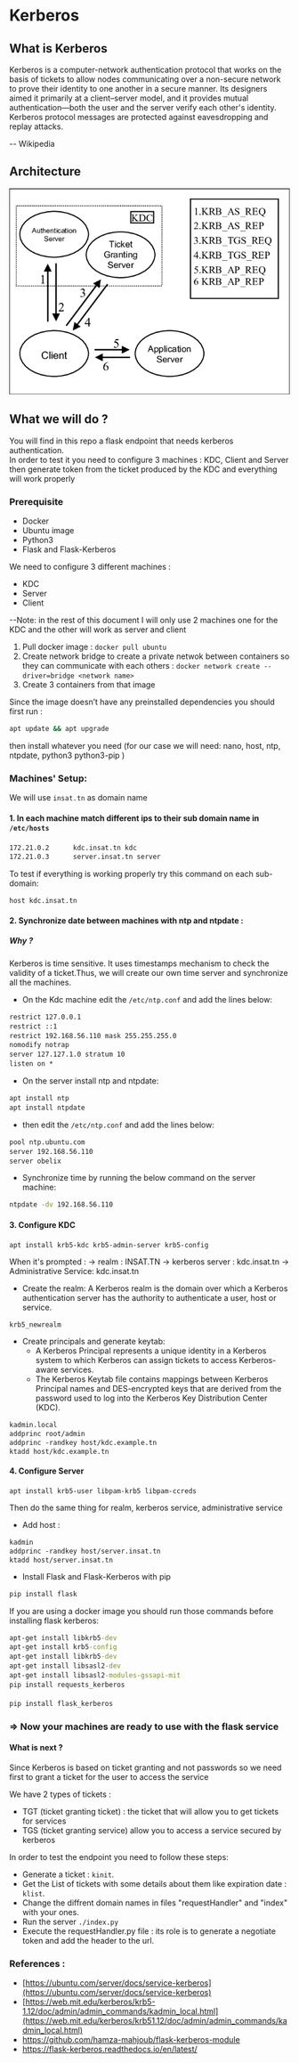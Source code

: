# Kerberos

## What is Kerberos 
Kerberos is a computer-network authentication protocol that works on the basis of tickets to allow nodes communicating over a non-secure network to prove their identity to one another in a secure manner. Its designers aimed it primarily at a client–server model, and it provides mutual authentication—both the user and the server verify each other's identity. Kerberos protocol messages are protected against eavesdropping and replay attacks.

-- Wikipedia

## Architecture

<img src="https://github.com/rihemebh/Kerberos-project/blob/main/architecture.png" />


## What we will do ? 

You will find in this repo a flask endpoint that needs kerberos authentication. <br/>
In order to test it you need to configure 3 machines : KDC, Client and Server then generate token from the ticket produced by the KDC and everything will work properly 

### Prerequisite

- Docker 
- Ubuntu image 
- Python3 
- Flask and Flask-Kerberos

We need to configure 3 different machines : 
  - KDC
  - Server 
  - Client 
  
  --Note: in the rest of this document I will only use 2 machines one for the KDC and the other will work as server and client
1. Pull docker image  : ``docker pull ubuntu``
2. Create network bridge to create a private netwok between containers so they can communicate with each others  : ``docker network create --driver=bridge <network name>``
3. Create 3 containers from that image

Since the image doesn’t have any preinstalled dependencies you should first run : 

```cmd
apt update && apt upgrade 
```

then install whatever you need (for our case we will need: nano,  host, ntp, ntpdate, python3 python3-pip )

### Machines' Setup:

We will use ``insat.tn`` as domain name 
#### 1. In each machine match different ips to their sub domain name in ``/etc/hosts`` 
```cmd 
172.21.0.2      kdc.insat.tn kdc
172.21.0.3      server.insat.tn server
``` 

To test if everything is working properly try this command on each sub-domain: 
```
host kdc.insat.tn
```
#### 2. Synchronize date between machines with ntp and ntpdate :

##### Why ?

Kerberos is time sensitive. It uses timestamps mechanism to check the validity of a ticket.Thus, we will create our own time server and synchronize all the machines.

- On the Kdc machine edit the ``/etc/ntp.conf`` and add the lines below:
```cmd
restrict 127.0.0.1
restrict ::1
restrict 192.168.56.110 mask 255.255.255.0
nomodify notrap
server 127.127.1.0 stratum 10
listen on *
```

- On the server install ntp and ntpdate:
```cmd
apt install ntp
apt install ntpdate
```
- then edit the ``/etc/ntp.conf`` and add the lines below:
```cmd
pool ntp.ubuntu.com
server 192.168.56.110
server obelix
````
- Synchronize time by running the below command on the server machine:
```cmd
ntpdate -dv 192.168.56.110
```


#### 3. Configure KDC 
```
apt install krb5-kdc krb5-admin-server krb5-config 
```
When it's prompted : 
   -> realm : INSAT.TN
   -> kerberos server : kdc.insat.tn
   -> Administrative Service:	kdc.insat.tn


- Create the realm: A Kerberos realm is the domain over which a Kerberos authentication server has the authority to authenticate a user, host or service.
```
krb5_newrealm
```

- Create principals and generate keytab:
  - A Kerberos Principal represents a unique identity in a Kerberos system to which Kerberos can assign tickets to access Kerberos-aware services.
  - The Kerberos Keytab file contains mappings between Kerberos Principal names and DES-encrypted keys that are derived from the password used to log into the Kerberos Key Distribution Center (KDC).
```
kadmin.local                              
addprinc root/admin                       
addprinc -randkey host/kdc.example.tn     
ktadd host/kdc.example.tn                 
```

#### 4. Configure Server

```
apt install krb5-user libpam-krb5 libpam-ccreds
```

Then do the same thing for realm, kerberos service, administrative service 

- Add host : 
```
kadmin                                      
addprinc -randkey host/server.insat.tn     
ktadd host/server.insat.tn  
```
- Install Flask and Flask-Kerberos with pip <br/>
```cmd
pip install flask
```
If you are using a docker image you should run those commands before installing flask kerberos: 
```cmd
apt-get install libkrb5-dev
apt-get install krb5-config
apt-get install libkrb5-dev
apt-get install libsasl2-dev
apt-get install libsasl2-modules-gssapi-mit
pip install requests_kerberos

pip install flask_kerberos

```


 ### =>  Now your machines are ready to use with the flask service 
 
#### What is next ?
 Since Kerberos is based on ticket granting and not passwords so we need first to grant a ticket for the user to access the service 
 
 We have 2 types of tickets : <br/>
 - TGT (ticket granting ticket) : the ticket that will allow you to get tickets for services 
-  TGS (ticket granting service) allow you to access a service secured by kerberos
 
 In order to test the endpoint you need to follow these steps: 
 
 - Generate a ticket : ``kinit``.
 - Get the List of tickets with some details about them like expiration date : ``klist``.
 - Change the diffrent domain names in files  "requestHandler" and "index" with your ones.
 - Run the server ``./index.py``
 - Execute the requestHandler.py file : its role is to generate a negotiate token and add the header to the url.


### References : 

- [https://ubuntu.com/server/docs/service-kerberos](https://ubuntu.com/server/docs/service-kerberos)
- [https://web.mit.edu/kerberos/krb5-1.12/doc/admin/admin_commands/kadmin_local.html](https://web.mit.edu/kerberos/krb51.12/doc/admin/admin_commands/kadmin_local.html)
- https://github.com/hamza-mahjoub/flask-kerberos-module
- https://flask-kerberos.readthedocs.io/en/latest/
